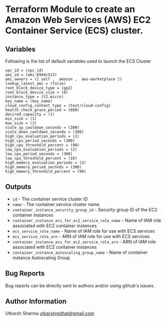# Terraform Module to create an Amazon Web Services (AWS) EC2 Container Service (ECS) cluster.



## Variables
Following is the list of default variables used to launch the ECS Cluster
```
vpc_id = (vpc_id) 
ami_id = (ami-6944c513)
ami_owners = ([ self ,  amazon ,  aws-marketplace ])
lookup_latest_ami = (false)
root_block_device_type = (gp2)
root_block_device_size = (8)
instance_type = (t2.micro)
key_name = (key_name)
cloud_config_content_type = (text/cloud-config) 
health_check_grace_period = (600)
desired_capacity = (1) 
min_size = (1) 
max_size = (1) 
scale_up_cooldown_seconds = (300)
scale_down_cooldown_seconds = (300) 
high_cpu_evaluation_periods = (2)
high_cpu_period_seconds = (300) 
high_cpu_threshold_percent = (90)
low_cpu_evaluation_periods = (2)
low_cpu_period_seconds = (300)
low_cpu_threshold_percent = (10) 
high_memory_evaluation_periods = (2)
high_memory_period_seconds = (300)
high_memory_threshold_percent = (90) 

```


## Outputs

- `id` - The container service cluster ID
- `name` - The container service cluster name
- `container_instance_security_group_id` - Security group ID of the EC2 container instances
- `container_instance_ecs_for_ec2_service_role_name` - Name of IAM role associated with EC2 container instances
- `ecs_service_role_name` - Name of IAM role for use with ECS services
- `ecs_service_role_arn` - ARN of IAM role for use with ECS services
- `container_instance_ecs_for_ec2_service_role_arn` - ARN of IAM role associated with EC2 container instances
- `container_instance_autoscaling_group_name` - Name of container instance Autoscaling Group



Bug Reports
-----------

Bug reports can be directly sent to authors and/or using github's issues.


Author Information
------------------

Utkarsh Sharma <utkarshredhat@gmail.com>
